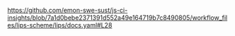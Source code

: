 https://github.com/emon-swe-sust/js-ci-insights/blob/7a1d0bebe2371391d552a49e164719b7c8490805/workflow_files/lips-scheme/lips/docs.yaml#L28